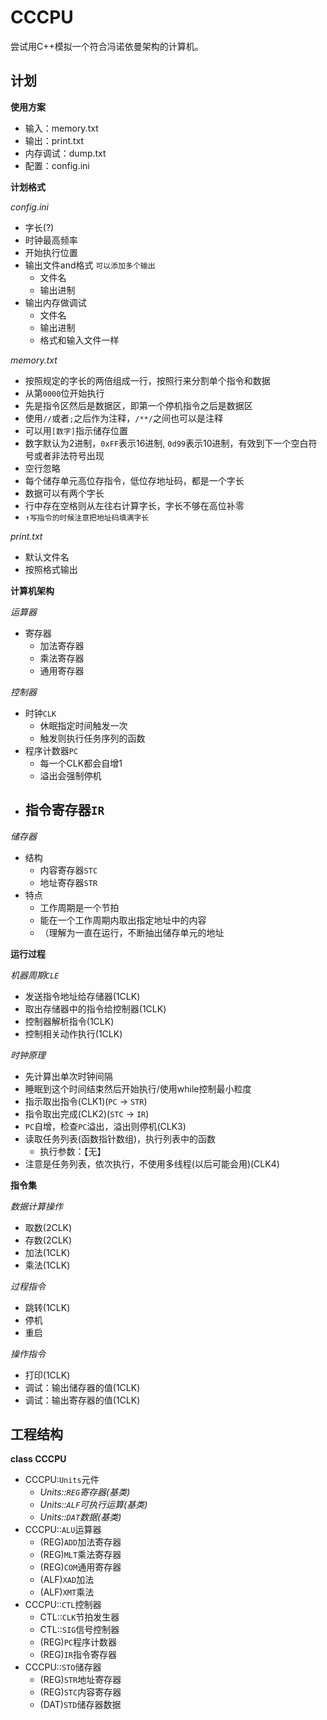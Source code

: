 # CCCPU

尝试用C++模拟一个符合冯诺依曼架构的计算机。

## 计划

**使用方案**
- 输入：memory.txt
- 输出：print.txt
- 内存调试：dump.txt
- 配置：config.ini

**计划格式**

*config.ini*
- 字长(?)
- 时钟最高频率
- 开始执行位置
- 输出文件and格式 `可以添加多个输出`
  - 文件名
  - 输出进制
- 输出内存做调试
  - 文件名
  - 输出进制
  - 格式和输入文件一样

*memory.txt*
- 按照规定的字长的两倍组成一行，按照行来分割单个指令和数据
- 从第`0000`位开始执行
- 先是指令区然后是数据区，即第一个停机指令之后是数据区
- 使用`//`或者`;`之后作为注释，`/**/`之间也可以是注释
- 可以用`[数字]`指示储存位置
- 数字默认为2进制，`0xFF`表示16进制, `0d99`表示10进制，有效到下一个空白符号或者非法符号出现
- 空行忽略
- 每个储存单元高位存指令，低位存地址码，都是一个字长
- 数据可以有两个字长
- 行中存在空格则从左往右计算字长，字长不够在高位补零
- `↑写指令的时候注意把地址码填满字长`

*print.txt*
- 默认文件名
- 按照格式输出

**计算机架构**

*运算器*
- 寄存器
  - 加法寄存器
  - 乘法寄存器
  - 通用寄存器

*控制器*
- 时钟`CLK`
  - 休眠指定时间触发一次
  - 触发则执行任务序列的函数
- 程序计数器`PC`
  - 每一个CLK都会自增1
  - 溢出会强制停机
- 指令寄存器`IR`
  - 

*储存器*
- 结构
  - 内容寄存器`STC`
  - 地址寄存器`STR`
- 特点
  - 工作周期是一个节拍
  - 能在一个工作周期内取出指定地址中的内容
  - （理解为一直在运行，不断抽出储存单元的地址

**运行过程**

*机器周期`CLE`*
- 发送指令地址给存储器(1CLK)
- 取出存储器中的指令给控制器(1CLK)
- 控制器解析指令(1CLK)
- 控制相关动作执行(1CLK)

*时钟原理*
- 先计算出单次时钟间隔
- 睡眠到这个时间结束然后开始执行/使用while控制最小粒度
- 指示取出指令(CLK1)(`PC` -> `STR`)
- 指令取出完成(CLK2)(`STC` -> `IR`)
- `PC`自增，检查`PC`溢出，溢出则停机(CLK3)
- 读取任务列表(函数指针数组)，执行列表中的函数
  - 执行参数：【无】
- 注意是任务列表，依次执行，不使用多线程(以后可能会用)(CLK4)


**指令集**

*数据计算操作*
- 取数(2CLK)
- 存数(2CLK)
- 加法(1CLK)
- 乘法(1CLK)

*过程指令*
- 跳转(1CLK)
- 停机
- 重启

*操作指令*
- 打印(1CLK)
- 调试：输出储存器的值(1CLK)
- 调试：输出寄存器的值(1CLK)

## 工程结构

**class CCCPU**
- CCCPU:`Units`元件
  - *Units::`REG`寄存器(基类)*
  - *Units::`ALF`可执行运算(基类)*
  - *Units::`DAT`数据(基类)*
- CCCPU::`ALU`运算器
  - (REG)`ADD`加法寄存器
  - (REG)`MLT`乘法寄存器
  - (REG)`COM`通用寄存器
  - (ALF)`XAD`加法
  - (ALF)`XMT`乘法
- CCCPU::`CTL`控制器
  - CTL::`CLK`节拍发生器
  - CTL::`SIG`信号控制器
  - (REG)`PC`程序计数器
  - (REG)`IR`指令寄存器
- CCCPU::`STO`储存器
  - (REG)`STR`地址寄存器
  - (REG)`STC`内容寄存器
  - (DAT)`STD`储存器数据